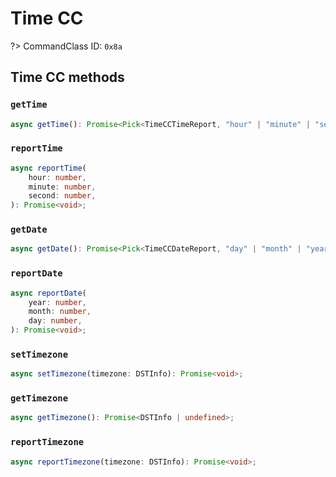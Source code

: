 # Time CC

?> CommandClass ID: `0x8a`

## Time CC methods

### `getTime`

```ts
async getTime(): Promise<Pick<TimeCCTimeReport, "hour" | "minute" | "second"> | undefined>;
```

### `reportTime`

```ts
async reportTime(
	hour: number,
	minute: number,
	second: number,
): Promise<void>;
```

### `getDate`

```ts
async getDate(): Promise<Pick<TimeCCDateReport, "day" | "month" | "year"> | undefined>;
```

### `reportDate`

```ts
async reportDate(
	year: number,
	month: number,
	day: number,
): Promise<void>;
```

### `setTimezone`

```ts
async setTimezone(timezone: DSTInfo): Promise<void>;
```

### `getTimezone`

```ts
async getTimezone(): Promise<DSTInfo | undefined>;
```

### `reportTimezone`

```ts
async reportTimezone(timezone: DSTInfo): Promise<void>;
```
